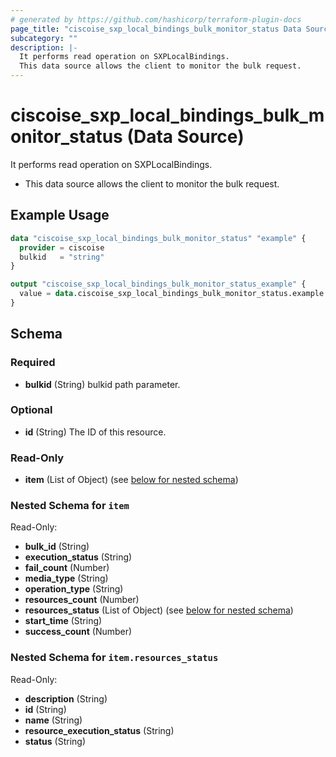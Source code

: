 ```yaml
---
# generated by https://github.com/hashicorp/terraform-plugin-docs
page_title: "ciscoise_sxp_local_bindings_bulk_monitor_status Data Source - terraform-provider-ciscoise"
subcategory: ""
description: |-
  It performs read operation on SXPLocalBindings.
  This data source allows the client to monitor the bulk request.
---
```


# ciscoise_sxp_local_bindings_bulk_monitor_status (Data Source)

It performs read operation on SXPLocalBindings.

- This data source allows the client to monitor the bulk request.

## Example Usage

```terraform
data "ciscoise_sxp_local_bindings_bulk_monitor_status" "example" {
  provider = ciscoise
  bulkid   = "string"
}

output "ciscoise_sxp_local_bindings_bulk_monitor_status_example" {
  value = data.ciscoise_sxp_local_bindings_bulk_monitor_status.example.item
}
```

<!-- schema generated by tfplugindocs -->
## Schema

### Required

- **bulkid** (String) bulkid path parameter.

### Optional

- **id** (String) The ID of this resource.

### Read-Only

- **item** (List of Object) (see [below for nested schema](#nestedatt--item))

<a id="nestedatt--item"></a>
### Nested Schema for `item`

Read-Only:

- **bulk_id** (String)
- **execution_status** (String)
- **fail_count** (Number)
- **media_type** (String)
- **operation_type** (String)
- **resources_count** (Number)
- **resources_status** (List of Object) (see [below for nested schema](#nestedobjatt--item--resources_status))
- **start_time** (String)
- **success_count** (Number)

<a id="nestedobjatt--item--resources_status"></a>
### Nested Schema for `item.resources_status`

Read-Only:

- **description** (String)
- **id** (String)
- **name** (String)
- **resource_execution_status** (String)
- **status** (String)


